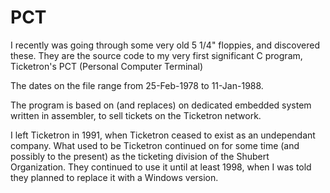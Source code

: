 # PCT

I recently was going through some very old 5 1/4" floppies, and discovered these.  They are the source code to my very first significant C program, Ticketron's PCT (Personal Computer Terminal)

The dates on the file range from 25-Feb-1978 to 11-Jan-1988.

The program is based on (and replaces) on dedicated embedded system written in assembler, to sell tickets on the Ticketron network.

I left Ticketron in 1991, when Ticketron ceased to exist as an undependant company.  What used to be Ticketron continued on for some time (and possibly to the present) as the ticketing division of the Shubert Organization.  They continued to use it until at least 1998, when I was told they planned to replace it with a Windows version.

